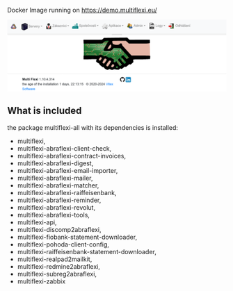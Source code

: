 Docker Image running on https://demo.multiflexi.eu/

![Screenshot](https://raw.githubusercontent.com/VitexSoftware/MultiFlexi/main/doc/index-1.10.4.314.png)

What is included
----------------

the package multiflexi-all with its dependencies is installed:

* multiflexi,
* multiflexi-abraflexi-client-check,
* multiflexi-abraflexi-contract-invoices,
* multiflexi-abraflexi-digest,
* multiflexi-abraflexi-email-importer,
* multiflexi-abraflexi-mailer,
* multiflexi-abraflexi-matcher,
* multiflexi-abraflexi-raiffeisenbank,
* multiflexi-abraflexi-reminder,
* multiflexi-abraflexi-revolut,
* multiflexi-abraflexi-tools,
* multiflexi-api,
* multiflexi-discomp2abraflexi,
* multiflexi-fiobank-statement-downloader,
* multiflexi-pohoda-client-config,
* multiflexi-raiffeisenbank-statement-downloader,
* multiflexi-realpad2mailkit,
* multiflexi-redmine2abraflexi,
* multiflexi-subreg2abraflexi,
* multiflexi-zabbix
